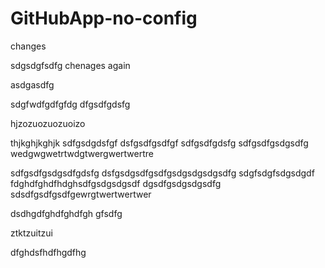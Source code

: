 # GitHubApp-no-config


changes

sdgsdgfsdfg
chenages again

asdgasdfg

sdgfwdfgdfgfdg
dfgsdfgdsfg

hjzozuozuozuoizo

thjkghjkghjk
sdfgsdgdsfgf
dsfgsdfgsdfgf
sdfgsdfgdsfg
sdfgsdfgsdgsdfg
wedgwgwetrtwdgtwergwertwertre

sdfgsdfgsdgsdfgdsfg
dsfgsdgsdfgsdfgsdgsdgsdgsdfg
sdgfsdgfsdgsdgdf
fdghdfghdfhdghsdfgsdgsdgsdf
dgsdfgsdgsdgsdfg
sdsdfgsdfgsdfgewrgtwertwertwer


dsdhgdfghdfghdfgh
gfsdfg

ztktzuitzui


dfghdsfhdfhgdfhg
